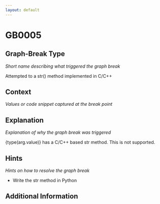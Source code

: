 ```yaml
---
layout: default
---
```

# GB0005

## Graph-Break Type
*Short name describing what triggered the graph break*

Attempted to a str() method implemented in C/C++

## Context
*Values or code snippet captured at the break point*



## Explanation
*Explanation of why the graph break was triggered*

{type(arg.value)} has a C/C++ based str method. This is not supported.

## Hints
*Hints on how to resolve the graph break*

- Write the str method in Python


## Additional Information

<!-- ADDITIONAL INFORMATION START - Add custom information below this line -->

<!-- ADDITIONAL INFORMATION END -->

